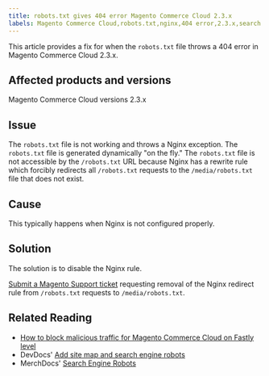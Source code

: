 ```yaml
---
title: robots.txt gives 404 error Magento Commerce Cloud 2.3.x  
labels: Magento Commerce Cloud,robots.txt,nginx,404 error,2.3.x,search engine robots,how to
---
```


This article provides a fix for when the `` robots.txt `` file throws a 404 error in Magento Commerce Cloud 2.3.x.

## Affected products and versions

Magento Commerce Cloud versions 2.3.x

## Issue

The `` robots.txt `` file is not working and throws a Nginx exception. The `` robots.txt `` file is generated dynamically "on the fly." The `` robots.txt `` file is not accessible by the `` /robots.txt `` URL because Nginx has a rewrite rule which forcibly redirects all `` /robots.txt `` requests to the `` /media/robots.txt `` file that does not exist.

## Cause

This typically happens when Nginx is not configured properly.

## Solution

The solution is to disable the Nginx rule.

[Submit a Magento Support ticket](https://support.magento.com/hc/en-us/articles/360019088251) requesting removal of the Nginx redirect rule from `` /robots.txt `` requests to `` /media/robots.txt ``.

## Related Reading

* [How to block malicious traffic for Magento Commerce Cloud on Fastly level](https://support.magento.com/hc/en-us/articles/360039447892)
* DevDocs' [Add site map and search engine robots](https://devdocs.magento.com/cloud/trouble/robots-sitemap.html)
* MerchDocs' [Search Engine Robots](https://docs.magento.com/user-guide/marketing/search-engine-robots.html)